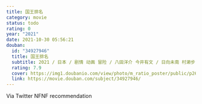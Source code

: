 ```yaml
---
title: 国王排名
category: movie
status: todo
rating: 0
year: "2021"
date: 2021-10-30 05:56:21
douban:
  id: "34927946"
  title: 国王排名
  subtitle: 2021 / 日本 / 剧情 动画 冒险 / 八田洋介 今井有文 / 日向未南 村濑步
  rating: 7.9
  cover: https://img1.doubanio.com/view/photo/m_ratio_poster/public/p2681362557.jpg
  link: https://movie.douban.com/subject/34927946/
---
```


Via Twitter NFNF recommendation 
